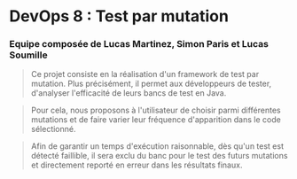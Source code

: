 # DevOps 8 : Test par mutation

### Equipe composée de Lucas Martinez, Simon Paris et Lucas Soumille


> Ce projet consiste en la réalisation d'un framework de test par mutation. Plus précisément, 
il permet aux développeurs de tester, d'analyser l'efficacité de leurs bancs de test en Java.

> Pour cela, nous proposons à l'utilisateur de choisir parmi différentes mutations et 
de faire varier leur fréquence d'apparition dans le code sélectionné.
    
> Afin de garantir un temps d'exécution raisonnable, dès qu'un test est détecté faillible, 
il sera exclu du banc pour le test des futurs mutations et directement reporté en erreur dans les résultats finaux.